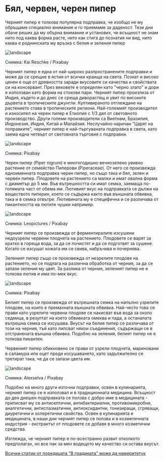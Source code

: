 # Бял, червен, черен пипер

Черният пипер е толкова популярна подправка, че изобщо не му обръщаме специално внимание и го приемаме за даденост. Тези дни обаче реших да му обърна внимание и установих, че всъщност не знам нито под каква форма расте, нито как стига до познатия ни вид, нито каква е роднинската му връзка с белия и зеления пипер

![landscape](https://cdn.pixabay.com/photo/2020/08/19/15/32/pepper-5501218_1280.jpg)

<p class='caption'>Снимка: Kai Reschke / Pixabay<p>

Черният пипер е една от най-широко разпространените подправки и може да се срещне в ястия от всички краища на света. Познат и високо ценен е още от древността заради вкусовите си качества и свойствата си на консервант. През вековете е определян като "черно злато" и дори е използван като форма на стокови пари. Черният пипер произлиза от Индия, където и до днес се среща диворастящ и увит по високите дървета в тропическите джунгли. Култивираното отглеждане на растението става в тропическите региони. Най-големият производител и износител на черен пипер е Етиопия с 1/3 дял от световното производство. Други големи производители са Виетнам, Бразилия, Индонезия, Индия, Китай и Малайзия. Неслучайно наричан "Царят на поправките", черният пипер е най-търгуваната подправка в света, като заема една четвърт от световната търговия с подправки.

![landscape](https://cdn.pixabay.com/photo/2016/07/29/10/39/antioxidant-1552313_1280.jpg)

<p class='caption'>Снимка: Pixabay<p>

Черен пипер (Piper nigrum) е многогодишно вечнозелено увивно растение от семейство Пиперови (Piperaceae). От него се произвежда едноименната подправка черен пипер, но също така и бял, зелен и червен пипер. Плодовете на растението са малки и имат овална форма с диаметър до 5 мм. Във вътрешността си имат семка, заемаща по-голямата част от обема им. Лютивият вкус на подправката се дължи на веществото пиперин, което се съдържа както във външната обвивка, така и в семка отвътре. Лютивината му е специфична и се различава от пикантността на лютите чушки например.

![landscape](https://cdn.pixabay.com/photo/2017/06/15/06/43/pepper-2404329_1280.jpg)

<p class='caption'>Снимка: Leopictures / Pixabay<p>

Черният пипер се произвежда от ферментиралите изсушени недоузрели червени плодчета на растението. Плодовете се варят за кратко в гореща вода, за да се почистят и да се подготвят за сушене. Когато се изсушат кожата им се свива, набръчква и почернява. 

Зеленият пипер също се произвежда от незрелите плодове на растението, но се подлага на различна обработка от черния, за да се запази зеления му цвят. За разлика от черния, зеленият пипер не е толкова лютив и има по-мек вкус.

![landscape](https://cdn.pixabay.com/photo/2015/02/09/22/04/pepper-630294_1280.jpg)

<p class='caption'>Снимка: Pixabay<p>

Белият пипер се произвежда от вътрешната семка на напълно узрелите плодове, на които е премахната външната обвивка. Най-често това се прави като узрелите червени плодове се накисват във вода за около седмица, в резултат на което обвивката омеква и пада, а останалата вътрешна семка се изсушава. Вкусът на белия пипер се различава от този на черния, тъй като липсват някои съединения, съдържащи се в отстранената външна обвивка. Подобно на зеления, белият пипер не е толкова пикантен.

Червеният пипер обикновено се прави от узрели плодчета, мариновани в саламура или оцет преди изсушаването, като задължително се третират така, че да се запази цвета им.

![landscape](https://cdn.pixabay.com/photo/2015/02/09/22/04/pepper-630294_1280.jpg)

<p class='caption'>Снимка: Alexselva / Pixabay<p>

Подобно на много други източни подправки, освен в кулинарията, черният пипер се е използвал и в традиционната медицина. Всъщност до ден днешен подправката се ползва с добро име в медицината - приписват му се антисептични, антибактериални, противомикробни, аналгетични, антиспазматични, антиоксидантни, тонизиращи, сгряващи, диуретични и холеретични свойства. Освен в кулинарията и медицината, в наши дни черният пипер се ползва и в козметичната индустрия - екстрактът от плодовете се добавя в много козметични средства. 

Изглежда, че черният пипер е по-всестранно развит отколкото предполагах, но все пак за мен водещото му качество си остава вкусът.

<span class='markdown-link'>[Всички статии от поредицата "В градината" може да намерите<span class='markdown-here'>тук</span>](/blog-za-obshta-kultura#/articles/garden)</span>